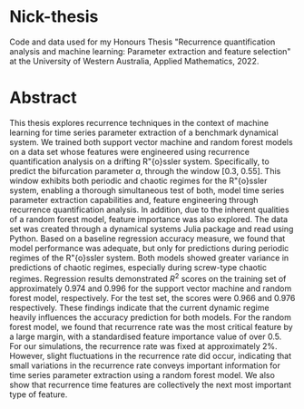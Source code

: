 # Nick-thesis
Code and data used for my Honours Thesis "Recurrence quantification analysis and machine learning: Parameter extraction and feature selection" at the University of Western Australia, Applied Mathematics, 2022.

# Abstract
This thesis explores recurrence techniques in the context of machine learning for time series parameter extraction of a benchmark dynamical system. We trained both support vector machine and random forest models on a data set whose features were engineered using recurrence quantification analysis on a drifting R\"{o}ssler system. Specifically, to predict the bifurcation parameter $a$, through the window [0.3, 0.55]. This window exhibits both periodic and chaotic regimes for the R\"{o}ssler system, enabling a thorough simultaneous test of both, model time series parameter extraction capabilities and, feature engineering through recurrence quantification analysis. In addition, due to the inherent qualities of a random forest model, feature importance was also explored. The data set was created through a dynamical systems Julia package and read using Python. Based on a baseline regression accuracy measure, we found that model performance was adequate, but only for predictions during periodic regimes of the R\"{o}ssler system. Both models showed greater variance in predictions of chaotic regimes, especially during screw-type chaotic regimes. Regression results demonstrated $R^2$ scores on the training set of approximately 0.974 and 0.996 for the support vector machine and random forest model, respectively. For the test set, the scores were 0.966 and 0.976 respectively. These findings indicate that the current dynamic regime heavily influences the accuracy prediction for both models. For the random forest model, we found that recurrence rate was the most critical feature by a large margin, with a standardised feature importance value of over 0.5. For our simulations, the recurrence rate was fixed at approximately 2\%. However, slight fluctuations in the recurrence rate did occur, indicating that small variations in the recurrence rate conveys important information for time series parameter extraction using a random forest model. We also show that recurrence time features are collectively the next most important type of feature.
